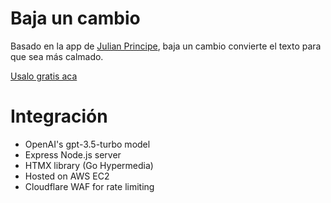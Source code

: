 # Baja un cambio
Basado en la app de [Julian Principe](https://twitter.com/juliancapo98), baja un cambio convierte el texto para que sea más calmado.

[Usalo gratis aca](https://bajauncambio.felipelecot.com)

# Integración
- OpenAI's gpt-3.5-turbo model
- Express Node.js server
- HTMX library (Go Hypermedia)
- Hosted on AWS EC2
- Cloudflare WAF for rate limiting